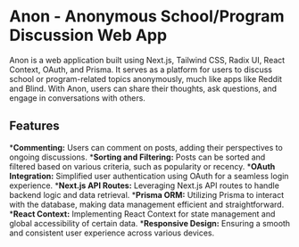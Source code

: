 # Anon - Anonymous School/Program Discussion Web App

Anon is a web application built using Next.js, Tailwind CSS, Radix UI, React Context, OAuth, and Prisma. It serves as a platform for users to discuss school or program-related topics anonymously, much like apps like Reddit and Blind. With Anon, users can share their thoughts, ask questions, and engage in conversations with others.

## Features

***Commenting:** Users can comment on posts, adding their perspectives to ongoing discussions.
***Sorting and Filtering:** Posts can be sorted and filtered based on various criteria, such as popularity or recency.
***OAuth Integration:** Simplified user authentication using OAuth for a seamless login experience.
***Next.js API Routes:** Leveraging Next.js API routes to handle backend logic and data retrieval.
***Prisma ORM:** Utilizing Prisma to interact with the database, making data management efficient and straightforward.
***React Context:** Implementing React Context for state management and global accessibility of certain data.
***Responsive Design:** Ensuring a smooth and consistent user experience across various devices.
